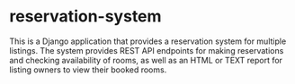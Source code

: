 # reservation-system
This is a Django application that provides a reservation system for multiple listings. The system provides REST API endpoints for making reservations and checking availability of rooms, as well as an HTML or TEXT report for listing owners to view their booked rooms.
